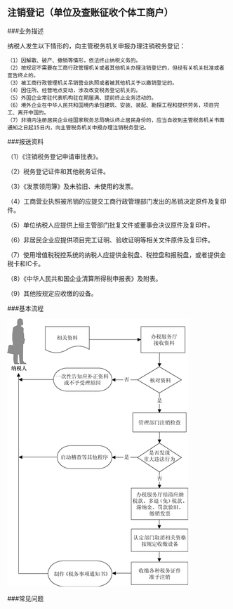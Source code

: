 ## 注销登记（单位及查账征收个体工商户）

###业务描述
     
  纳税人发生以下情形的，向主管税务机关申报办理注销税务登记：
    
    （1）因解散、破产、撤销等情形，依法终止纳税义务的。
    （2）按规定不需要在工商行政管理机关或者其他机关办理注销登记的，但经有关机关批准或者宣告终止的。
    （3）被工商行政管理机关吊销营业执照或者被其他机关予以撤销登记的。
    （4）因住所、经营地点变动，涉及改变税务登记机关的。
    （5）外国企业常驻代表机构驻在期届满、提前终止业务活动的。
    （6）境外企业在中华人民共和国境内承包建筑、安装、装配、勘探工程和提供劳务，项目完工、离开中国的。
    （7）非境内注册居民企业经国家税务总局确认终止居民身份的，应当自收到主管税务机关书面通知之日起15日内，向主管税务机关申报办理注销税务登记。

###报送资料

（1）《注销税务登记申请审批表》。

（2）税务登记证件和其他税务证件。

（3）《发票领用簿》及未验旧、未使用的发票。

（4）工商营业执照被吊销的应提交工商行政管理部门发出的吊销决定原件及复印件。

（5）单位纳税人应提供上级主管部门批复文件或董事会决议原件及复印件。

（6）非居民企业应提供项目完工证明、验收证明等相关文件原件及复印件。

（7）使用增值税税控系统的纳税人应提供金税盘、税控盘和报税盘，或者提供金税卡和IC卡。

（8）《中华人民共和国企业清算所得税申报表》及附表。

（9）其他按规定应收缴的设备。

###基本流程

  ![注销登记1](zxdj1.png)

###常见问题